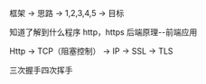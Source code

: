 框架 ->  思路 -> 1,2,3,4,5 -> 目标

知道了解到什么程序  http，https  后端原理--前端应用


Http -> TCP（阻塞控制） -> IP -> SSL -> TLS 


三次握手四次挥手